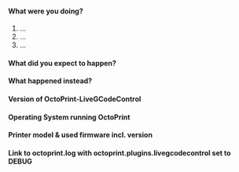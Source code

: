 <!--
READ THE FOLLOWING FIRST:

This is a bug tracker, please only use it to report bugs
within OctoPrint-LiveGCodeControl.

Do not seek support here ("I need help with ...", "I have a
question ..."), that belongs on the community forum at 
https://community.octoprint.org
All support related questions will be closed.

Feature requests should be made at:
https://feathub.com/VisualBoy/OctoPrint-LiveGCodeControl

When reporting a bug do NOT delete ANY lines from the template.

Make sure any bug you want to report is still present with the CURRENT
OctoPrint-LiveGCodeControl version.

To summarize:
Support:          https://community.octoprint.org
Feature Requests: https://feathub.com/VisualBoy/OctoPrint-LiveGCodeControl
Bug Reports:      Here

Thanks!
-->

#### What were you doing?

<!-- 
Please be as specific as possible here. The maintainers will need to
reproduce your issue in order to fix it and that is not possible if they
don't know what you did to get it to happen in the first place.

Ideally provide exact steps to follow in order to reproduce your problem:
-->

1. ...
2. ...
3. ...

<!--
If you encountered a problem with specific files of any sorts, make sure
to also include a link to a file with which to reproduce the problem.
-->

#### What did you expect to happen?

#### What happened instead?

#### Version of OctoPrint-LiveGCodeControl

<!--
Can be found in the lower left corner of the web interface. ALWAYS INCLUDE.
-->

#### Operating System running OctoPrint

<!--
OctoPi, Linux, Windows, MacOS, something else? With version please.
OctoPi's version can be found in /etc/octopi_version or in the lower left
corner of the web interface.
-->

#### Printer model & used firmware incl. version

<!--
If applicable, always include if unsure.
-->


#### Link to octoprint.log with octoprint.plugins.livegcodecontrol set to DEBUG

<!--
On gist.github.com or pastebin.com. ALWAYS INCLUDE and never truncate.
-->
